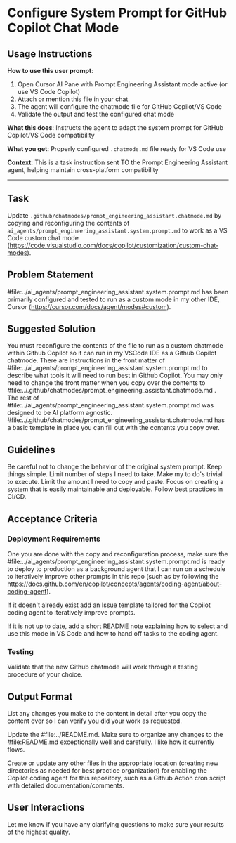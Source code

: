 # Configure System Prompt for GitHub Copilot Chat Mode

## Usage Instructions

**How to use this user prompt**:
1. Open Cursor AI Pane with Prompt Engineering Assistant mode active (or use VS Code Copilot)
2. Attach or mention this file in your chat
3. The agent will configure the chatmode file for GitHub Copilot/VS Code
4. Validate the output and test the configured chat mode

**What this does**: Instructs the agent to adapt the system prompt for GitHub Copilot/VS Code compatibility

**What you get**: Properly configured `.chatmode.md` file ready for VS Code use

**Context**: This is a task instruction sent TO the Prompt Engineering Assistant agent, helping maintain cross-platform compatibility

---

## Task
Update `.github/chatmodes/prompt_engineering_assistant.chatmode.md` by copying and reconfiguring the contents of `ai_agents/prompt_engineering_assistant.system.prompt.md` to work as a VS Code custom chat mode (https://code.visualstudio.com/docs/copilot/customization/custom-chat-modes).

## Problem Statement
#file:../ai_agents/prompt_engineering_assistant.system.prompt.md has been primarily configured and tested to run as a custom mode in my other IDE, Cursor (https://cursor.com/docs/agent/modes#custom).

## Suggested Solution
You must reconfigure the contents of the file to run as a custom chatmode within Github Copilot so it can run in my VSCode IDE as a Github Copilot chatmode. There are instructions in the front matter of #file:../ai_agents/prompt_engineering_assistant.system.prompt.md to describe what tools it will need to run best in Github Copilot. You may only need to change the front matter when you copy over the contents to #file:../.github/chatmodes/prompt_engineering_assistant.chatmode.md . The rest of #file:../ai_agents/prompt_engineering_assistant.system.prompt.md was designed to be AI platform agnostic. #file:../.github/chatmodes/prompt_engineering_assistant.chatmode.md has a basic template in place you can fill out with the contents you copy over. 

## Guidelines
Be careful not to change the behavior of the original system prompt. Keep things simple. Limit number of steps I need to take. Make my to do's trivial to execute. Limit the amount I need to copy and paste. Focus on creating a system that is easily maintainable and deployable. Follow best practices in CI/CD.

## Acceptance Criteria
### Deployment Requirements
One you are done with the copy and reconfiguration process, make sure the #file:../ai_agents/prompt_engineering_assistant.system.prompt.md is ready to deploy to production as a background agent that I can run on a schedule to iteratively improve other prompts in this repo (such as by following the https://docs.github.com/en/copilot/concepts/agents/coding-agent/about-coding-agent).

If it doesn't already exist add an Issue template tailored for the Copilot coding agent to iteratively improve prompts.

If it is not up to date, add a short README note explaining how to select and use this mode in VS Code and how to hand off tasks to the coding agent.

### Testing
Validate that the new Github chatmode will work through a testing procedure of your choice.

## Output Format
List any changes you make to the content in detail after you copy the content over so I can verify you did your work as requested.

Update the #file:../README.md. Make sure to organize any changes to the #file:README.md exceptionally well and carefully. I like how it currently flows.

Create or update any other files in the appropriate location (creating new directories as needed for best practice organization) for enabling the Copilot coding agent for this repository, such as a Github Action cron script with detailed documentation/comments. 

## User Interactions
Let me know if you have any clarifying questions to make sure your results of the highest quality.
